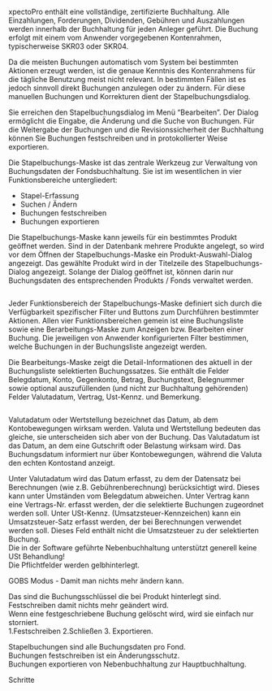 <!DOCTYPE html>
<html>
<head>
<meta charset="utf-8">
<meta name="viewport" content="width=device-width, initial-scale=1.0">
<title>912_Stapelbuchungen.md</title>
<link rel="stylesheet" href="https://stackedit.io/res-min/themes/base.css" />
<script type="text/javascript" src="https://cdn.mathjax.org/mathjax/latest/MathJax.js?config=TeX-AMS_HTML"></script>
</head>
<body><div class="container"><p>xpectoPro enthält eine vollständige, zertifizierte Buchhaltung. Alle Einzahlungen, Forderungen, Dividenden, Gebühren und Auszahlungen werden innerhalb der Buchhaltung für jeden Anleger geführt. Die Buchung erfolgt mit einem vom Anwender vorgegebenen Kontenrahmen, typischerweise SKR03 oder SKR04.</p>

<p>Da die meisten Buchungen automatisch vom System bei bestimmten Aktionen erzeugt werden, ist die genaue Kenntnis des Kontenrahmens für die tägliche Benutzung meist nicht relevant. In bestimmten Fällen ist es jedoch sinnvoll direkt Buchungen anzulegen oder zu ändern. Für diese manuellen Buchungen und Korrekturen dient der Stapelbuchungsdialog.</p>

<p>Sie erreichen den Stapelbuchungsdialog im Menü “Bearbeiten”. Der Dialog ermöglicht die Eingabe, die Änderung und die Suche von Buchungen. Für die Weitergabe der Buchungen und die Revisionssicherheit der Buchhaltung können Sie Buchungen festschreiben und in protokollierter Weise exportieren.</p>

<p>Die Stapelbuchungs-Maske ist das zentrale Werkzeug zur Verwaltung von Buchungsdaten der Fondsbuchhaltung. Sie ist im wesentlichen in vier Funktionsbereiche untergliedert:</p>

<ul>
<li>Stapel-Erfassung</li>
<li>Suchen / Ändern</li>
<li>Buchungen festschreiben</li>
<li>Buchungen exportieren</li>
</ul>

<p>Die Stapelbuchungs-Maske kann jeweils für ein bestimmtes Produkt geöffnet werden. Sind in der Datenbank mehrere Produkte angelegt, so wird vor dem Öffnen der Stapelbuchungs-Maske ein Produkt-Auswahl-Dialog angezeigt. Das gewählte Produkt wird in der Titelzeile des Stapelbuchungs-Dialog angezeigt. Solange der Dialog geöffnet ist, können darin nur Buchungsdaten des entsprechenden Produkts / Fonds verwaltet werden.</p>

<p><img src="http://xpecto.github.io/docs/img/img_1439547282677.png" alt="" title=""></p>

<p>Jeder Funktionsbereich der Stapelbuchungs-Maske definiert sich durch die Verfügbarkeit spezifischer Filter und Buttons zum Durchführen bestimmter Aktionen. Allen vier Funktionsbereichen gemein ist eine Buchungsliste sowie eine Berarbeitungs-Maske zum Anzeigen bzw. Bearbeiten einer Buchung. Die jeweiligen von Anwender konfigurierten Filter bestimmen, welche Buchungen in der Buchungsliste angezeigt werden. </p>

<p>Die Bearbeitungs-Maske zeigt die Detail-Informationen des aktuell in der Buchungsliste selektierten Buchungssatzes. Sie enthält die Felder Belegdatum, Konto, Gegenkonto, Betrag, Buchungstext, Belegnummer sowie optional auszufüllenden (und nicht zur Buchhaltung gehörenden) Felder Valutadatum, Vertrag, Ust-Kennz. und Bemerkung. </p>

<p><img src="http://xpecto.github.io/docs/img/img_1439798971081.png" alt="" title=""></p>

<p>Valutadatum oder Wertstellung bezeichnet das Datum, ab dem Kontobewegungen wirksam werden. Valuta und Wertstellung bedeuten das gleiche, sie unterscheiden sich aber von der Buchung. Das Valutadatum ist das Datum, an dem eine Gutschrift oder Belastung wirksam wird. Das Buchungsdatum informiert nur über Kontobewegungen, während die Valuta den echten Kontostand anzeigt. </p>

<p>Unter Valutadatum wird das Datum erfasst, zu dem der Datensatz bei Berechnungen (wie z.B. Gebührenberechnung) berücksichtigt wird. Dieses kann unter Umständen vom Belegdatum abweichen. Unter Vertrag kann eine Vertrags-Nr. erfasst werden, der die selektierte Buchungen zugeordnet werden soll. Unter USt-Kennz. (Umsatzsteuer-Kennzeichen) kann ein Umsatzsteuer-Satz erfasst werden, der bei Berechnungen verwendet werden soll. Dieses Feld enthält nicht die Umsatzsteuer zu der selektierten Buchung.  <br>
Die in der Software geführte Nebenbuchhaltung unterstützt generell keine USt Behandlung! <br>
Die Pflichtfelder werden gelbhinterlegt. </p>

<p>GOBS Modus - Damit man nichts mehr ändern kann.</p>

<p>Das sind die Buchungsschlüssel die bei Produkt hinterlegt sind.  <br>
Festschreiben damit nichts mehr geändert wird. <br>
Wenn eine festgeschriebene Buchung gelöscht wird, wird sie einfach nur storniert. <br>
1.Festschreiben 2.Schließen 3. Exportieren.</p>

<p>Stapelbuchungen sind alle Buchungsdaten pro Fond. <br>
Buchungen festschreiben ist ein Änderungsschutz. <br>
Buchungen exportieren von Nebenbuchhaltung zur Hauptbuchhaltung.</p>

<p>Schritte</p>

<p><img src="http://xpecto.github.io/docs/img/img_1439799333097.png" alt="" title=""></p>

<p><img src="http://xpecto.github.io/docs/img/img_1439799522434.png" alt="" title=""></p>

<p><img src="http://xpecto.github.io/docs/img/img_1439799558194.png" alt="" title=""></p>

<p><img src="http://xpecto.github.io/docs/img/img_1439799593743.png" alt="" title=""></p></div></body>
</html>
